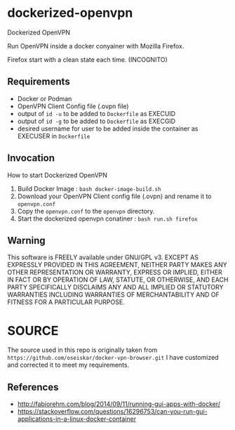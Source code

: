 # dockerized-openvpn
Dockerized OpenVPN

Run OpenVPN inside a docker conyainer with Mozilla Firefox.

Firefox start with a clean state each time. (INCOGNITO)

## Requirements

- Docker or Podman
- OpenVPN Client Config file (.ovpn file)
- output of `id -u` to be added to `Dockerfile` as EXECUID
- output of `id -g` to be added to `Dockerfile` as EXECGID
- desired username for user to be added inside the container as EXECUSER in `Dockerfile`

## Invocation

How to start Dockerized OpenVPN

1. Build Docker Image : `bash docker-image-build.sh`
2. Download your OpenVPN Client config file (.ovpn) and rename it to `openvpn.conf`
3. Copy the `openvpn.conf` to the `openvpn` directory.
4. Start the dockerized openvpn conatiner : `bash run.sh firefox`


## Warning

This software is FREELY available under GNU/GPL v3.
EXCEPT AS EXPRESSLY PROVIDED IN THIS AGREEMENT, NEITHER PARTY MAKES ANY OTHER REPRESENTATION OR WARRANTY, EXPRESS OR IMPLIED, EITHER IN FACT OR BY OPERATION OF LAW, STATUTE, OR OTHERWISE, AND EACH PARTY SPECIFICALLY DISCLAIMS ANY AND ALL IMPLIED OR STATUTORY WARRANTIES INCLUDING WARRANTIES OF MERCHANTABILITY AND OF FITNESS FOR A PARTICULAR PURPOSE.

# SOURCE

The source used in this repo is originally taken from `https://github.com/oseiskar/docker-vpn-browser.git`
I have customized and corrected it to meet my requirements.

## References

- http://fabiorehm.com/blog/2014/09/11/running-gui-apps-with-docker/
- https://stackoverflow.com/questions/16296753/can-you-run-gui-applications-in-a-linux-docker-container
